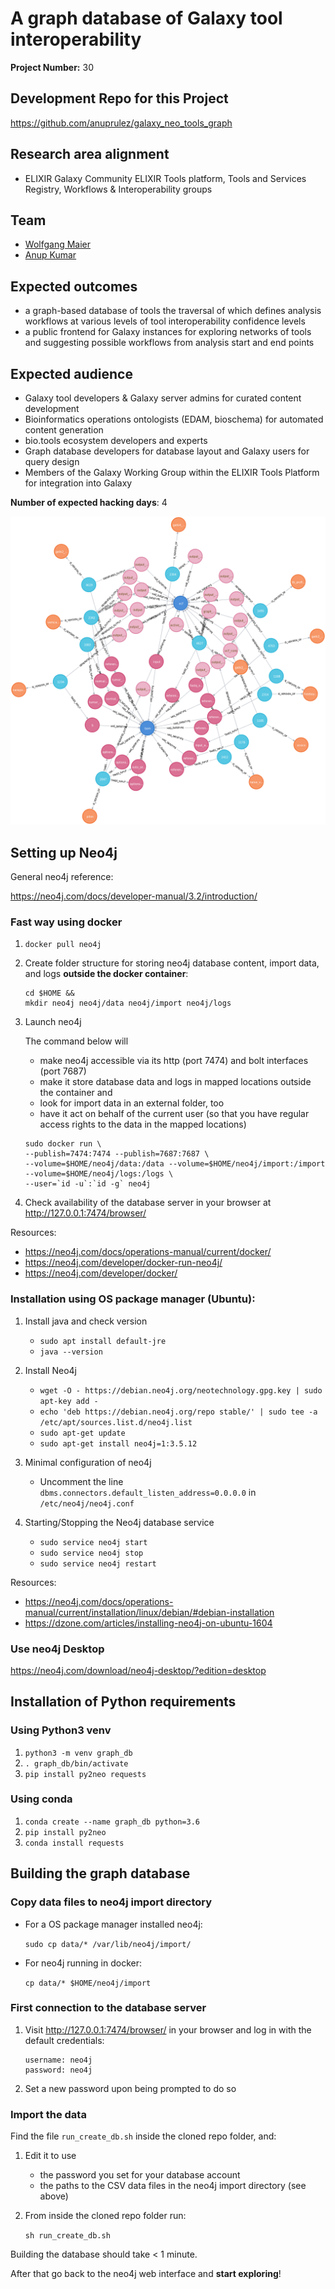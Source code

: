 # A graph database of Galaxy tool interoperability

**Project Number:** 30

## Development Repo for this Project

https://github.com/anuprulez/galaxy_neo_tools_graph


## Research area alignment

- ELIXIR Galaxy Community
 ELIXIR Tools platform, Tools and Services Registry, Workflows & Interoperability groups

## Team

- [Wolfgang Maier](https://github.com/wm75)
- [Anup Kumar](https://github.com/anuprulez)

## Expected outcomes

- a graph-based database of tools the traversal of which defines analysis workflows at various levels of tool interoperability confidence levels
- a public frontend for Galaxy instances for exploring networks of tools and suggesting possible workflows from analysis start and end points

## Expected audience

- Galaxy tool developers & Galaxy server admins for curated content development
- Bioinformatics operations ontologists (EDAM, bioschema) for automated content generation
- bio.tools ecosystem developers and experts
- Graph database developers for database layout and Galaxy users for query design
- Members of the Galaxy Working Group within the ELIXIR Tools Platform for integration into Galaxy

**Number of expected hacking days**: 4

![](example_graph.png)

## Setting up Neo4j

General neo4j reference:

https://neo4j.com/docs/developer-manual/3.2/introduction/

### Fast way using docker

1. `docker pull neo4j`

2. Create folder structure for storing neo4j database content, import data, and logs **outside the docker container**:
   ```
   cd $HOME &&
   mkdir neo4j neo4j/data neo4j/import neo4j/logs
   ```

3. Launch neo4j

   The command below will
   - make neo4j accessible via its http (port 7474) and bolt interfaces (port 7687)
   - make it store database data and logs in mapped locations outside the container and
   - look for import data in an external folder, too
   - have it act on behalf of the current user (so that you have regular access rights to the data in the mapped locations)
   
   ```
   sudo docker run \
   --publish=7474:7474 --publish=7687:7687 \
   --volume=$HOME/neo4j/data:/data --volume=$HOME/neo4j/import:/import --volume=$HOME/neo4j/logs:/logs \
   --user=`id -u`:`id -g` neo4j
   ```

4. Check availability of the database server in your browser at
   http://127.0.0.1:7474/browser/
   
Resources:
- https://neo4j.com/docs/operations-manual/current/docker/
- https://neo4j.com/developer/docker-run-neo4j/
- https://neo4j.com/developer/docker/

### Installation using OS package manager (Ubuntu):

1. Install java and check version
   - `sudo apt install default-jre`
   - `java --version`

2. Install Neo4j
   - `wget -O - https://debian.neo4j.org/neotechnology.gpg.key | sudo apt-key add -`
   - `echo 'deb https://debian.neo4j.org/repo stable/' | sudo tee -a /etc/apt/sources.list.d/neo4j.list`
   - `sudo apt-get update`
   - `sudo apt-get install neo4j=1:3.5.12`

3. Minimal configuration of neo4j
   - Uncomment the line `dbms.connectors.default_listen_address=0.0.0.0` in `/etc/neo4j/neo4j.conf`

4. Starting/Stopping the Neo4j database service
   - `sudo service neo4j start`
   - `sudo service neo4j stop`
   - `sudo service neo4j restart`

Resources:
- https://neo4j.com/docs/operations-manual/current/installation/linux/debian/#debian-installation
- https://dzone.com/articles/installing-neo4j-on-ubuntu-1604

### Use neo4j Desktop

https://neo4j.com/download/neo4j-desktop/?edition=desktop


## Installation of Python requirements

### Using Python3 venv
1. `python3 -m venv graph_db`
2. `. graph_db/bin/activate`
3. `pip install py2neo requests`

### Using conda
1. `conda create --name graph_db python=3.6`
2. `pip install py2neo`
3. `conda install requests`

## Building the graph database

### Copy data files to neo4j import directory
- For a OS package manager installed neo4j:
   
  `sudo cp data/* /var/lib/neo4j/import/`
      
- For neo4j running in docker:
   
  `cp data/* $HOME/neo4j/import`

### First connection to the database server
1. Visit http://127.0.0.1:7474/browser/ in your browser and log in with the default credentials:
   ```
   username: neo4j
   password: neo4j
   ```
     
2. Set a new password upon being prompted to do so
   
### Import the data
Find the file `run_create_db.sh` inside the cloned repo folder, and:

1. Edit it to use
   - the password you set for your database account
   - the paths to the CSV data files in the neo4j import directory (see above)
   
2. From inside the cloned repo folder run:
   
   `sh run_create_db.sh`

Building the database should take < 1 minute.

After that go back to the neo4j web interface and **start exploring**!
